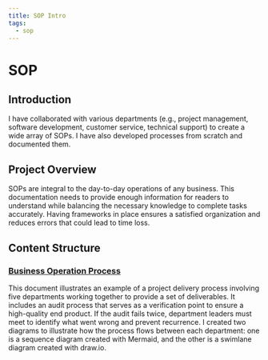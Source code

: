 ```yaml
---
title: SOP Intro
tags:
  - sop
---
```


# SOP

## **Introduction**

I have collaborated with various departments (e.g., project management, software development, customer service, technical support) to create a wide array of SOPs. I have also developed processes from scratch and documented them.

## **Project Overview**

SOPs are integral to the day-to-day operations of any business. This documentation needs to provide enough information for readers to understand while balancing the necessary knowledge to complete tasks accurately. Having frameworks in place ensures a satisfied organization and reduces errors that could lead to time loss.

## **Content Structure**

### [Business Operation Process](business-operation-process.md)

This document illustrates an example of a project delivery process involving five departments working together to provide a set of deliverables. It includes an audit process that serves as a verification point to ensure a high-quality end product. If the audit fails twice, department leaders must meet to identify what went wrong and prevent recurrence. I created two diagrams to illustrate how the process flows between each department: one is a sequence diagram created with Mermaid, and the other is a swimlane diagram created with draw.io.
